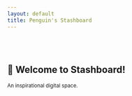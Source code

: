 ```yaml
---
layout: default
title: Penguin's Stashboard
---
```

<br><br>
<p align="center">
<h2>💎 Welcome to Stashboard!</h2>
<small>An inspirational digital space.</small>
<br><br><br><br><br><br>
<script src="https://ajax.googleapis.com/ajax/libs/jquery/3.5.1/jquery.min.js"></script>
<script src="assets/javascript/random_quote.js"></script>
<h1 id = "id_emoji"/><h2 id = "id_title"/>
<h4 id = "id_text"/>
<h5 id = "id_topic"/>
</p>
